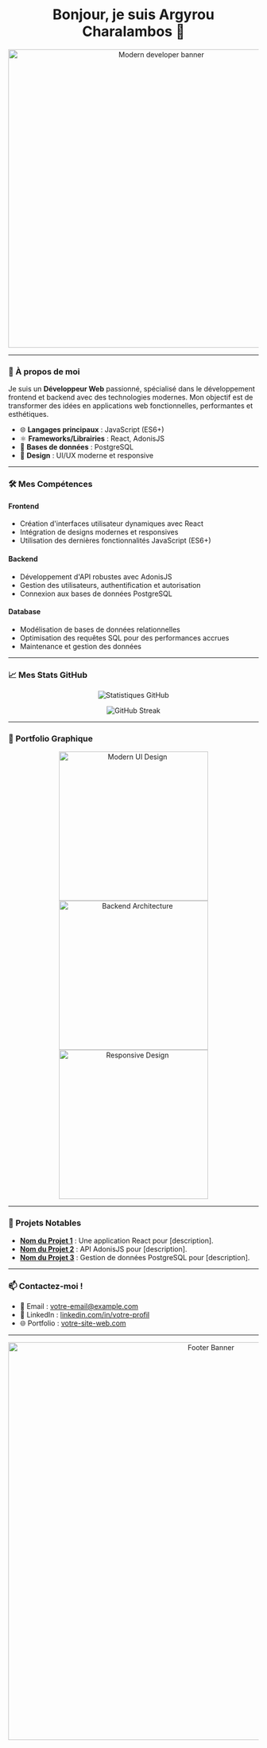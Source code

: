 <h1 align="center">Bonjour, je suis Argyrou Charalambos 👋</h1>

<p align="center">
  <img src="https://user-images.githubusercontent.com/your-image-url" width="600" alt="Modern developer banner">
</p>

---

### 🌟 À propos de moi

Je suis un **Développeur Web** passionné, spécialisé dans le développement frontend et backend avec des technologies modernes. Mon objectif est de transformer des idées en applications web fonctionnelles, performantes et esthétiques.

- 🌐 **Langages principaux** : JavaScript (ES6+)
- ⚛️ **Frameworks/Librairies** : React, AdonisJS
- 💾 **Bases de données** : PostgreSQL
- 🎨 **Design** : UI/UX moderne et responsive

---

### 🛠️ Mes Compétences

#### **Frontend**
- Création d'interfaces utilisateur dynamiques avec React
- Intégration de designs modernes et responsives
- Utilisation des dernières fonctionnalités JavaScript (ES6+)

#### **Backend**
- Développement d'API robustes avec AdonisJS
- Gestion des utilisateurs, authentification et autorisation
- Connexion aux bases de données PostgreSQL

#### **Database**
- Modélisation de bases de données relationnelles
- Optimisation des requêtes SQL pour des performances accrues
- Maintenance et gestion des données

---

### 📈 Mes Stats GitHub

<p align="center">
  <img src="https://github-readme-stats.vercel.app/api?username=ArgyrouCharalambos&show_icons=true&theme=radical" alt="Statistiques GitHub">
</p>
<p align="center">
  <img src="https://github-readme-streak-stats.herokuapp.com/?user=ArgyrouCharalambos&theme=radical" alt="GitHub Streak">
</p>

---

### 🎨 Portfolio Graphique

<div align="center">
  <img src="https://your-image-link-1" width="300" alt="Modern UI Design">
  <img src="https://your-image-link-2" width="300" alt="Backend Architecture">
  <img src="https://your-image-link-3" width="300" alt="Responsive Design">
</div>

---

### 🚀 Projets Notables

- **[Nom du Projet 1](https://github.com)** : Une application React pour [description].
- **[Nom du Projet 2](https://github.com)** : API AdonisJS pour [description].
- **[Nom du Projet 3](https://github.com)** : Gestion de données PostgreSQL pour [description].

---

### 📫 Contactez-moi !

- 📧 Email : [votre-email@example.com](mailto:votre-email@example.com)
- 💼 LinkedIn : [linkedin.com/in/votre-profil](https://linkedin.com/in/votre-profil)
- 🌐 Portfolio : [votre-site-web.com](https://votre-site-web.com)

---

<p align="center">
  <img src="https://user-images.githubusercontent.com/your-image-url" width="800" alt="Footer Banner">
</p>
